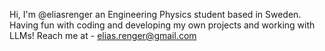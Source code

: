 Hi, I'm @eliasrenger
an Engineering Physics student based in Sweden.
Having fun with coding and developing my own projects and working with LLMs!
Reach me at - elias.renger@gmail.com
